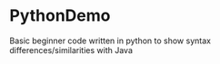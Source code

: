 # PythonDemo

Basic beginner code written in python to show syntax differences/similarities with Java
